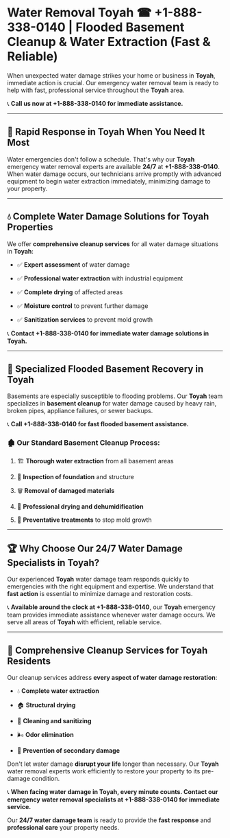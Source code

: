 # Water Removal Toyah ☎ +1-888-338-0140 | Flooded Basement Cleanup & Water Extraction (Fast & Reliable)

When unexpected water damage strikes your home or business in **Toyah**, immediate action is crucial. Our emergency water removal team is ready to help with fast, professional service throughout the **Toyah** area. 

📞 **Call us now at +1-888-338-0140 for immediate assistance.**
---
## 🚀 Rapid Response in Toyah When You Need It Most
Water emergencies don't follow a schedule. That's why our **Toyah** emergency water removal experts are available **24/7** at **+1-888-338-0140**. When water damage occurs, our technicians arrive promptly with advanced equipment to begin water extraction immediately, minimizing damage to your property.
---
## 💧 Complete Water Damage Solutions for Toyah Properties
We offer **comprehensive cleanup services** for all water damage situations in **Toyah**:
- ✅ **Expert assessment** of water damage  
- ✅ **Professional water extraction** with industrial equipment  
- ✅ **Complete drying** of affected areas  
- ✅ **Moisture control** to prevent further damage  
- ✅ **Sanitization services** to prevent mold growth  
📞 **Contact +1-888-338-0140 for immediate water damage solutions in Toyah.**
---
## 🌊 Specialized Flooded Basement Recovery in Toyah
Basements are especially susceptible to flooding problems. Our **Toyah** team specializes in **basement cleanup** for water damage caused by heavy rain, broken pipes, appliance failures, or sewer backups. 
📞 **Call +1-888-338-0140 for fast flooded basement assistance.**
### 🏚️ Our Standard Basement Cleanup Process:
1. 🏗️ **Thorough water extraction** from all basement areas  
2. 🔎 **Inspection of foundation** and structure  
3. 🗑️ **Removal of damaged materials**  
4. 💨 **Professional drying and dehumidification**  
5. 🚫 **Preventative treatments** to stop mold growth  
---
## 🏆 Why Choose Our 24/7 Water Damage Specialists in Toyah?
Our experienced **Toyah** water damage team responds quickly to emergencies with the right equipment and expertise. We understand that **fast action** is essential to minimize damage and restoration costs.
📞 **Available around the clock at +1-888-338-0140**, our **Toyah** emergency team provides immediate assistance whenever water damage occurs. We serve all areas of **Toyah** with efficient, reliable service.
---
## 🧹 Comprehensive Cleanup Services for Toyah Residents
Our cleanup services address **every aspect of water damage restoration**:
- 💧 **Complete water extraction**  
- 🏠 **Structural drying**  
- 🧼 **Cleaning and sanitizing**  
- 🌬️ **Odor elimination**  
- 🚫 **Prevention of secondary damage**  
Don't let water damage **disrupt your life** longer than necessary. Our **Toyah** water removal experts work efficiently to restore your property to its pre-damage condition.
📞 **When facing water damage in Toyah, every minute counts. Contact our emergency water removal specialists at +1-888-338-0140 for immediate service.**
Our **24/7 water damage team** is ready to provide the **fast response** and **professional care** your property needs.
